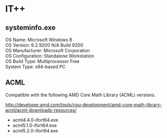 IT++
====

systeminfo.exe
----

OS Name:                   Microsoft Windows 8  
OS Version:                6.2.9200 N/A Build 9200  
OS Manufacturer:           Microsoft Corporation  
OS Configuration:          Standalone Workstation  
OS Build Type:             Multiprocessor Free  
System Type:               x64-based PC  

ACML
----

Compatible with the following AMD Core Math Library (ACML) versions.

http://developer.amd.com/tools/cpu-development/amd-core-math-library-acml/acml-downloads-resources/

* acml4.4.0-ifort64.exe
* acml5.1.0-ifort64.exe
* acml5.2.0-ifort64.exe
